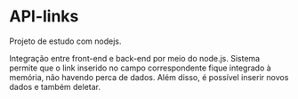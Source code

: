 # API-links
Projeto de estudo com nodejs.  

Integração entre front-end e back-end por meio do node.js. Sistema permite que o link inserido no campo correspondente fique integrado à memória, não havendo perca de dados. Além disso, é possível inserir novos dados e também deletar.
